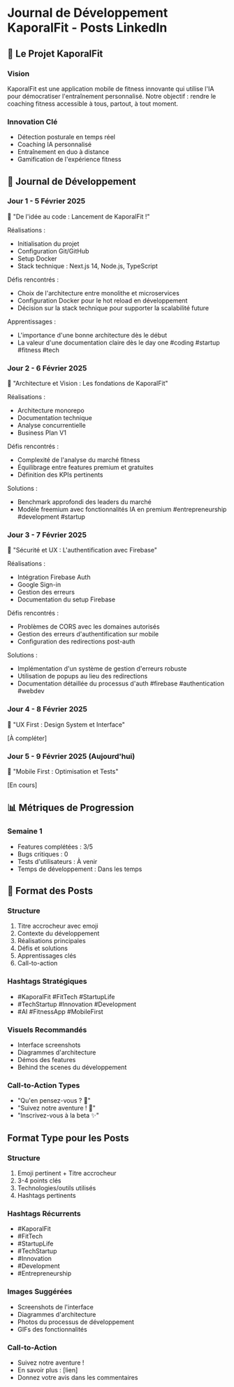 # Journal de Développement KaporalFit - Posts LinkedIn

## 🎯 Le Projet KaporalFit

### Vision
KaporalFit est une application mobile de fitness innovante qui utilise l'IA pour démocratiser l'entraînement personnalisé. Notre objectif : rendre le coaching fitness accessible à tous, partout, à tout moment.

### Innovation Clé
- Détection posturale en temps réel
- Coaching IA personnalisé
- Entraînement en duo à distance
- Gamification de l'expérience fitness

## 📝 Journal de Développement

### Jour 1 - 5 Février 2025
🚀 "De l'idée au code : Lancement de KaporalFit !"

Réalisations :
- Initialisation du projet
- Configuration Git/GitHub
- Setup Docker
- Stack technique : Next.js 14, Node.js, TypeScript

Défis rencontrés :
- Choix de l'architecture entre monolithe et microservices
- Configuration Docker pour le hot reload en développement
- Décision sur la stack technique pour supporter la scalabilité future

Apprentissages :
- L'importance d'une bonne architecture dès le début
- La valeur d'une documentation claire dès le day one
#coding #startup #fitness #tech

### Jour 2 - 6 Février 2025
💪 "Architecture et Vision : Les fondations de KaporalFit"

Réalisations :
- Architecture monorepo
- Documentation technique
- Analyse concurrentielle
- Business Plan V1

Défis rencontrés :
- Complexité de l'analyse du marché fitness
- Équilibrage entre features premium et gratuites
- Définition des KPIs pertinents

Solutions :
- Benchmark approfondi des leaders du marché
- Modèle freemium avec fonctionnalités IA en premium
#entrepreneurship #development #startup

### Jour 3 - 7 Février 2025
🔐 "Sécurité et UX : L'authentification avec Firebase"

Réalisations :
- Intégration Firebase Auth
- Google Sign-in
- Gestion des erreurs
- Documentation du setup Firebase

Défis rencontrés :
- Problèmes de CORS avec les domaines autorisés
- Gestion des erreurs d'authentification sur mobile
- Configuration des redirections post-auth

Solutions :
- Implémentation d'un système de gestion d'erreurs robuste
- Utilisation de popups au lieu des redirections
- Documentation détaillée du processus d'auth
#firebase #authentication #webdev

### Jour 4 - 8 Février 2025
🎨 "UX First : Design System et Interface"

[À compléter]

### Jour 5 - 9 Février 2025 (Aujourd'hui)
📱 "Mobile First : Optimisation et Tests"

[En cours]

## 📊 Métriques de Progression

### Semaine 1
- Features complétées : 3/5
- Bugs critiques : 0
- Tests d'utilisateurs : À venir
- Temps de développement : Dans les temps

## 🔄 Format des Posts

### Structure
1. Titre accrocheur avec emoji
2. Contexte du développement
3. Réalisations principales
4. Défis et solutions
5. Apprentissages clés
6. Call-to-action

### Hashtags Stratégiques
- #KaporalFit #FitTech #StartupLife 
- #TechStartup #Innovation #Development
- #AI #FitnessApp #MobileFirst

### Visuels Recommandés
- Interface screenshots
- Diagrammes d'architecture
- Démos des features
- Behind the scenes du développement

### Call-to-Action Types
- "Qu'en pensez-vous ? 🤔"
- "Suivez notre aventure ! 🚀"
- "Inscrivez-vous à la beta ✨"

## Format Type pour les Posts

### Structure
1. Emoji pertinent + Titre accrocheur
2. 3-4 points clés
3. Technologies/outils utilisés
4. Hashtags pertinents

### Hashtags Récurrents
- #KaporalFit 
- #FitTech
- #StartupLife
- #TechStartup
- #Innovation
- #Development
- #Entrepreneurship

### Images Suggérées
- Screenshots de l'interface
- Diagrammes d'architecture
- Photos du processus de développement
- GIFs des fonctionnalités

### Call-to-Action
- Suivez notre aventure !
- En savoir plus : [lien]
- Donnez votre avis dans les commentaires 